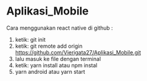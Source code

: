 # Aplikasi_Mobile

Cara menggunakan react native di github :
1. ketik: git init
2. ketik: git remote add origin https://github.com/Vierigata27/Aplikasi_Mobile.git
3. lalu masuk ke file dengan terminal
4. ketik: yarn install atau npm instal
5. yarn android atau yarn start

